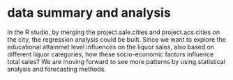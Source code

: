 # data summary and analysis

In the R studio, by merging the project.sale.cities and project.acs.cities on the city, the regression analysis could be built. Since we want to explore the educational attainmet level influences on the liquor sales, also based on different liquor categories, how these socio-economic factors influence total sales? We are moving forward to see more patterns by using statistical analysis and forecasting methods. 

